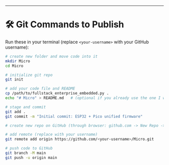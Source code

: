 
---

# 🛠️ Git Commands to Publish

Run these in your terminal (replace `<your-username>` with your GitHub username):

```bash
# create new folder and move code into it
mkdir Micro
cd Micro

# initialize git repo
git init

# add your code file and README
cp /path/to/fullstack_enterprise_embedded.py .
echo "# Micro" > README.md   # (optional if you already use the one I wrote)

# stage and commit
git add .
git commit -m "Initial commit: ESP32 + Pico unified firmware"

# create new repo on GitHub (through browser: github.com -> New Repo -> name: Micro)

# add remote (replace with your username)
git remote add origin https://github.com/<your-username>/Micro.git

# push code to GitHub
git branch -M main
git push -u origin main
